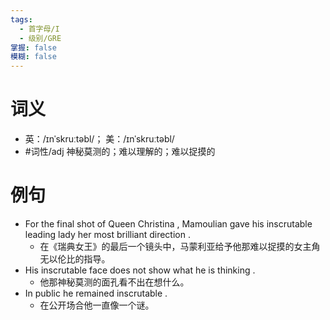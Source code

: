 ```yaml
---
tags:
  - 首字母/I
  - 级别/GRE
掌握: false
模糊: false
---
```

# 词义
- 英：/ɪnˈskruːtəbl/； 美：/ɪnˈskruːtəbl/
- #词性/adj  神秘莫测的；难以理解的；难以捉摸的
# 例句
- For the final shot of Queen Christina , Mamoulian gave his inscrutable leading lady her most brilliant direction .
	- 在《瑞典女王》的最后一个镜头中，马蒙利亚给予他那难以捉摸的女主角无以伦比的指导。
- His inscrutable face does not show what he is thinking .
	- 他那神秘莫测的面孔看不出在想什么。
- In public he remained inscrutable .
	- 在公开场合他一直像一个谜。
